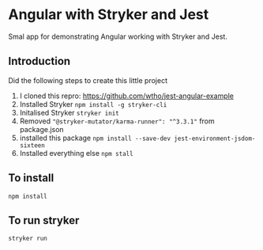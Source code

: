 # Angular with Stryker and Jest

Smal app for demonstrating Angular working with Stryker and Jest.

## Introduction

Did the following steps to create this little project

1. I cloned this repro:
   https://github.com/wtho/jest-angular-example
1. Installed Stryker `npm install -g stryker-cli`
1. Initalised Stryker `stryker init`
1. Removed `"@stryker-mutator/karma-runner": "^3.3.1"` from package.json
1. installed this package `npm install --save-dev jest-environment-jsdom-sixteen`
1. Installed everything else `npm stall`

## To install

`npm install`

## To run stryker

`stryker run`
